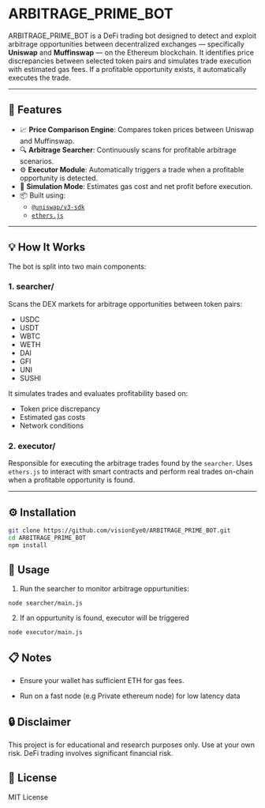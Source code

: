 # ARBITRAGE_PRIME_BOT

ARBITRAGE_PRIME_BOT is a DeFi trading bot designed to detect and exploit arbitrage opportunities between decentralized exchanges — specifically **Uniswap** and **Muffinswap** — on the Ethereum blockchain. It identifies price discrepancies between selected token pairs and simulates trade execution with estimated gas fees. If a profitable opportunity exists, it automatically executes the trade.

---

## 🚀 Features

- 📈 **Price Comparison Engine**: Compares token prices between Uniswap and Muffinswap.
- 🔍 **Arbitrage Searcher**: Continuously scans for profitable arbitrage scenarios.
- ⚙️ **Executor Module**: Automatically triggers a trade when a profitable opportunity is detected.
- 🔁 **Simulation Mode**: Estimates gas cost and net profit before execution.
- 📦 Built using:
  - [`@uniswap/v3-sdk`](https://github.com/Uniswap/v3-sdk)
  - [`ethers.js`](https://docs.ethers.org/)

---

## 💡 How It Works

The bot is split into two main components:

### 1. **searcher/**
Scans the DEX markets for arbitrage opportunities between token pairs:
- USDC
- USDT
- WBTC
- WETH
- DAI
- GFI
- UNI
- SUSHI

It simulates trades and evaluates profitability based on:
- Token price discrepancy
- Estimated gas costs
- Network conditions

### 2. **executor/**
Responsible for executing the arbitrage trades found by the `searcher`. Uses `ethers.js` to interact with smart contracts and perform real trades on-chain when a profitable opportunity is found.

---

## ⚙️ Installation

```bash
git clone https://github.com/visionEye0/ARBITRAGE_PRIME_BOT.git
cd ARBITRAGE_PRIME_BOT
npm install
```

## 🧪 Usage

1. Run the searcher to monitor arbitrage oppurtunities:

```
node searcher/main.js
```

2. If an oppurtunity is found, executor will be triggered

```
node executor/main.js
```

## 📋 Notes

* Ensure your wallet has sufficient ETH for gas fees.

* Run on a fast node (e.g Private ethereum node) for low latency data

## 🔒 Disclaimer

This project is for educational and research purposes only. Use at your own risk. DeFi trading involves significant financial risk.

## 📄 License

MIT License
